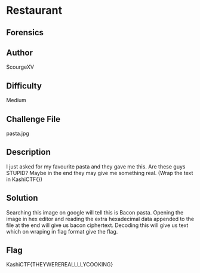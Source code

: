 # Restaurant

## Forensics

## Author
ScourgeXV

## Difficulty
Medium

## Challenge File
pasta.jpg

## Description
I just asked for my favourite pasta and they gave me this. Are these guys STUPID? Maybe in the end they may give me something real. (Wrap the text in KashiCTF{})

## Solution
Searching this image on google will tell this is Bacon pasta. Opening the image in hex editor and reading the extra hexadecimal data appended to the file at the end will give us bacon ciphertext. Decoding this will give us text which on wraping in flag format give the flag.

## Flag
KashiCTF{THEYWEREREALLLLYCOOKING}
